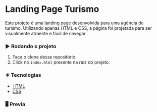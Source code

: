 # Landing Page Turismo

Este projeto é uma landing page desenvolvida para uma agência de turismo. Utilizando apenas HTML e CSS, a página foi projetada para ser visualmente atraente e fácil de navegar.

### :arrow_forward: Rodando o projeto
1. Faça o clone desse repositório.
2. Click no `index.html` presente na raíz do projeto.


### :atom_symbol: Tecnologias 
* [HTML](https://developer.mozilla.org/pt-BR/docs/Web/HTML)
* [CSS](https://developer.mozilla.org/pt-BR/docs/Web/CSS)


### :desktop_computer: Previa
